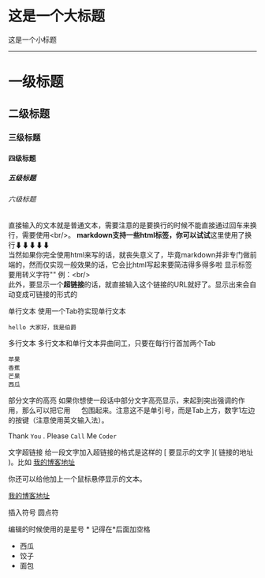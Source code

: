 这是一个大标题
==============
这是一个小标题
______________

# 一级标题
## 二级标题
### 三级标题
#### 四级标题
##### 五级标题
###### 六级标题

直接输入的文本就是普通文本，需要注意的是要换行的时候不能直接通过回车来换行，需要使用\<br/>。
<b>markdown支持一些html标签，你可以试试</b>这里使用了换行⬇⬇⬇⬇⬇<br/>当然如果你完全使用html来写的话，就丧失意义了，毕竟markdown并非专门做前端的，然而仅实现一般效果的话，它会比html写起来要简洁得多得多啦
显示标签要用转义字符"\" 例：\<br/><br/>
此外，要显示一个<b>超链接</b>的话，就直接输入这个链接的URL就好了。显示出来会自动变成可链接的形式的

单行文本  使用一个Tab符实现单行文本

	hello 大家好，我是伯爵
	
多行文本
多行文本和单行文本异曲同工，只要在每行行首加两个Tab<br/>

	苹果
	香蕉
	芒果
	西瓜
	
部分文字的高亮
如果你想使一段话中部分文字高亮显示，来起到突出强调的作用，那么可以把它用 `  ` 包围起来。注意这不是单引号，而是Tab上方，数字1左边的按键（注意使用英文输入法）。

Thank `You` . Please `Call` Me `Coder`

文字超链接
给一段文字加入超链接的格式是这样的 \[ 要显示的文字 \]\( 链接的地址 \)。比如
[我的博客地址](https://github.com/shenjuyu/Oracle_study.git)

你还可以给他加上一个鼠标悬停显示的文本。

[我的博客地址](https://github.com/shenjuyu/Oracle_study.git "悬停显示")

插入符号 圆点符

编辑的时候使用的是星号 * 记得在*后面加空格

* 西瓜
* 饺子
* 面包





